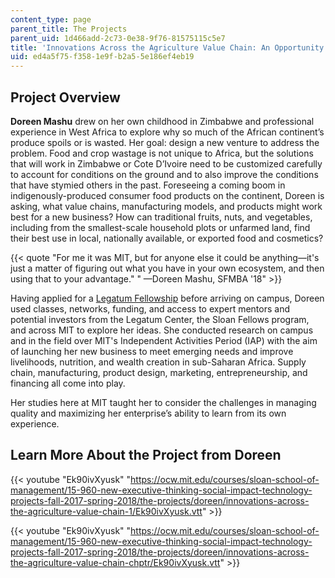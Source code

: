 ```yaml
---
content_type: page
parent_title: The Projects
parent_uid: 1d466add-2c73-0e38-9f76-81575115c5e7
title: 'Innovations Across the Agriculture Value Chain: An Opportunity for Entrepreneurs'
uid: ed4a5f75-f358-1e9f-b2a5-5e186ef4eb19
---
```


Project Overview
----------------

**Doreen Mashu** drew on her own childhood in Zimbabwe and professional experience in West Africa to explore why so much of the African continent’s produce spoils or is wasted. Her goal: design a new venture to address the problem. Food and crop wastage is not unique to Africa, but the solutions that will work in Zimbabwe or Cote D’Ivoire need to be customized carefully to account for conditions on the ground and to also improve the conditions that have stymied others in the past. Foreseeing a coming boom in indigenously-produced consumer food products on the continent, Doreen is asking, what value chains, manufacturing models, and products might work best for a new business? How can traditional fruits, nuts, and vegetables, including from the smallest-scale household plots or unfarmed land, find their best use in local, nationally available, or exported food and cosmetics?

{{< quote "For me it was MIT, but for anyone else it could be anything—it's just a matter of figuring out what you have in your own ecosystem, and then using that to your advantage." " —Doreen Mashu, SFMBA '18" >}}

Having applied for a [Legatum Fellowship](http://legatum.mit.edu/resources/legatum-fellowships/) before arriving on campus, Doreen used classes, networks, funding, and access to expert mentors and potential investors from the Legatum Center, the Sloan Fellows program, and across MIT to explore her ideas. She conducted research on campus and in the field over MIT's Independent Activities Period (IAP) with the aim of launching her new business to meet emerging needs and improve livelihoods, nutrition, and wealth creation in sub-Saharan Africa. Supply chain, manufacturing, product design, marketing, entrepreneurship, and financing all come into play.

Her studies here at MIT taught her to consider the challenges in managing quality and maximizing her enterprise’s ability to learn from its own experience.

Learn More About the Project from Doreen
----------------------------------------

{{< youtube "Ek90ivXyusk" "https://ocw.mit.edu/courses/sloan-school-of-management/15-960-new-executive-thinking-social-impact-technology-projects-fall-2017-spring-2018/the-projects/doreen/innovations-across-the-agriculture-value-chain-1/Ek90ivXyusk.vtt" >}}

{{< youtube "Ek90ivXyusk" "https://ocw.mit.edu/courses/sloan-school-of-management/15-960-new-executive-thinking-social-impact-technology-projects-fall-2017-spring-2018/the-projects/doreen/innovations-across-the-agriculture-value-chain-chptr/Ek90ivXyusk.vtt" >}}